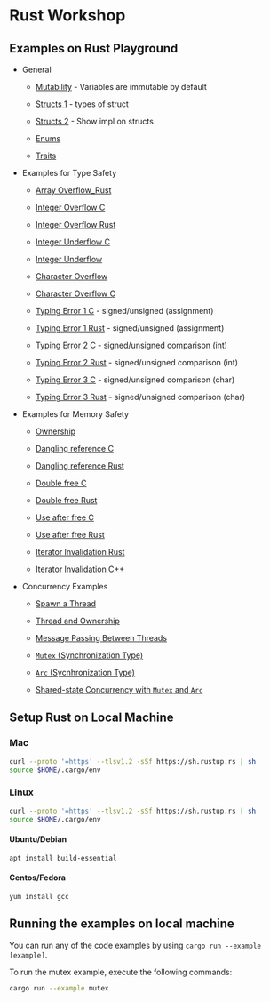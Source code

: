 # Rust Workshop

## Examples on Rust Playground

* General
  * [Mutability](https://play.rust-lang.org/?version=stable&mode=debug&edition=2018&gist=68d88421f6c54365687ef12e4a1e7c04) - Variables are immutable by default

  * [Structs 1](https://play.rust-lang.org/?version=stable&mode=debug&edition=2018&gist=c1fbd465f3bffe32aa5c7e73bcb9afc2) - types of struct
  * [Structs 2](https://play.rust-lang.org/?version=stable&mode=debug&edition=2018&gist=59d788884a8b27aab1893ea20514a6c9) - Show impl on structs

  * [Enums](https://play.rust-lang.org/?version=stable&mode=debug&edition=2018&gist=1cfcd6d78a9c1235601877b72446e216)
  * [Traits](https://play.rust-lang.org/?version=stable&mode=debug&edition=2018&gist=439bbd25c137a286056c7b797ed89c9c)
  
* Examples for Type Safety 
   
  * [Array Overflow_Rust](https://play.rust-lang.org/?version=stable&mode=debug&edition=2018&gist=9a299b5171af1befe2bc0cdf66e6d315)
  
  * [Integer Overflow C](https://godbolt.org/z/AAz87P)
  * [Integer Overflow Rust](https://play.rust-lang.org/?version=stable&mode=debug&edition=2018&gist=bb0e32e4647558124e2b8f8e5edf2113)

  * [Integer Underflow C](https://godbolt.org/z/_vBjjz)
  * [Integer Underflow](https://play.rust-lang.org/?version=stable&mode=debug&edition=2018&gist=2a563fa32275ec177c02e5f4848d5de4)

  * [Character Overflow](https://play.rust-lang.org/?version=stable&mode=debug&edition=2018&gist=781fb9a66fd76c327444b846a172de36)
  * [Character Overflow C](https://godbolt.org/z/QJwANA)

  * [Typing Error 1 C](https://godbolt.org/z/tw7y6x)  - signed/unsigned (assignment)
  * [Typing Error 1 Rust](https://play.rust-lang.org/?version=stable&mode=debug&edition=2018&gist=f12b3ec425de4bfa754fa25b3ee2a212)  - signed/unsigned (assignment)

  * [Typing Error 2 C](https://godbolt.org/z/venfCQ)  - signed/unsigned comparison (int)
  * [Typing Error 2 Rust](https://play.rust-lang.org/?version=stable&mode=debug&edition=2018&gist=7a6059ccc6c18897ac002d28afc7e0b9) - signed/unsigned comparison (int)
  
  * [Typing Error 3 C](https://godbolt.org/z/venfCQ)  - signed/unsigned comparison (char)
  * [Typing Error 3 Rust](https://play.rust-lang.org/?version=stable&mode=debug&edition=2018&gist=e44ef68103c51e6287014e1424a9a972) - signed/unsigned comparison (char)

  


* Examples for Memory Safety
  * [Ownership](https://play.rust-lang.org/?version=stable&mode=debug&edition=2018&gist=14eac89deba9e56250feedc9a8b4af47)
  
  * [Dangling reference C](https://godbolt.org/z/syNGAE)
  * [Dangling reference Rust](https://play.rust-lang.org/?version=stable&mode=debug&edition=2018&gist=55f2c92d176f53d88c35ba9405c79a3d)
   
  * [Double free C](https://godbolt.org/z/kDMfmF)
  * [Double free Rust](https://play.rust-lang.org/?version=stable&mode=debug&edition=2018&gist=9be54a3a84e09833612d2d2747edeada)
  
  * [Use after free C](https://godbolt.org/z/6MDGgT)
  * [Use after free Rust](https://play.rust-lang.org/?version=stable&mode=debug&edition=2018&gist=6400c76ec703a4624e4aae07d1b3e0c2)
  
  * [Iterator Invalidation Rust](https://play.rust-lang.org/?version=stable&mode=debug&edition=2018&gist=50ed239714ed3b68a7e0d152b175b7f6)
  * [Iterator Invalidation C++](https://godbolt.org/z/YjMV2w)
  
* Concurrency Examples
  * [Spawn a Thread](https://play.rust-lang.org/?version=stable&mode=debug&edition=2018&gist=b26fb88d21ac63f7939bafe0870f27fa)

  * [Thread and Ownership](https://play.rust-lang.org/?version=stable&mode=debug&edition=2018&gist=4f39635544491e029b8cb4e143250e10)

  * [Message Passing Between Threads](https://play.rust-lang.org/?version=stable&mode=debug&edition=2018&gist=f38068610258253fa5578a3ab8fde7e3)

  * [`Mutex` (Synchronization Type)](https://play.rust-lang.org/?version=stable&mode=debug&edition=2018&gist=a07fda50a6a1acbbe8a1506412898fb3)

  * [`Arc` (Sycnhronization Type)](https://play.rust-lang.org/?version=stable&mode=debug&edition=2018&gist=5848e4eefb23175b70efa288b4a3f3e1)

  * [Shared-state Concurrency with `Mutex` and `Arc`](https://play.rust-lang.org/?version=stable&mode=debug&edition=2018&gist=c414c108b55e76d1811e79e9f3c7bfc7)

## Setup Rust on Local Machine

### Mac

```bash
curl --proto '=https' --tlsv1.2 -sSf https://sh.rustup.rs | sh
source $HOME/.cargo/env
```

### Linux

```bash
curl --proto '=https' --tlsv1.2 -sSf https://sh.rustup.rs | sh
source $HOME/.cargo/env
```

#### Ubuntu/Debian

```
apt install build-essential
```

#### Centos/Fedora

```
yum install gcc
```

## Running the examples on local machine

You can run any of the code examples by using `cargo run --example [example]`.

To run the mutex example, execute the following commands:

```bash
cargo run --example mutex
```
